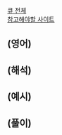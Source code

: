 <a href="https://leetcode.com/tag/queue/">큐 전체</a>  
<a href="https://leetcode.com/problems/perfect-squares/">참고해야할 사이트</a>    
## (영어)




## (해석)

## (예시)
## (풀이)
